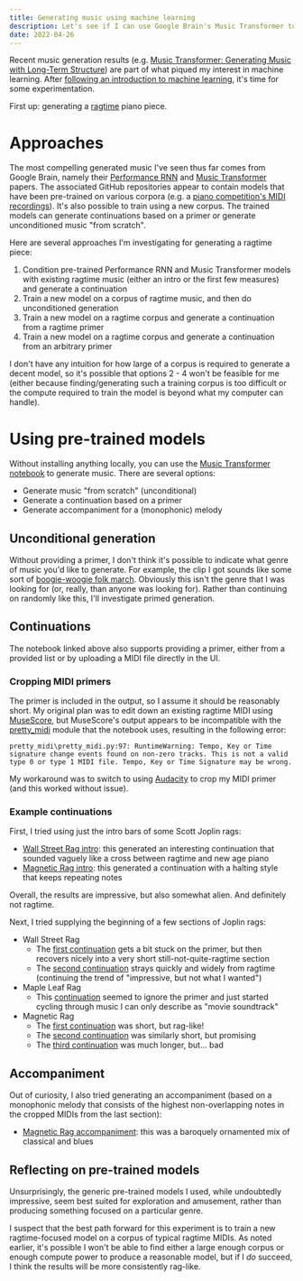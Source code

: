 ```yaml
---
title: Generating music using machine learning
description: Let's see if I can use Google Brain's Music Transformer to generate ragtime music.
date: 2022-04-26
---
```

Recent music generation results (e.g. [Music Transformer: Generating Music with Long-Term Structure](https://magenta.tensorflow.org/music-transformer)) are part of what piqued my interest in machine learning. After [following an introduction to machine learning](mitx-6.036.md), it's time for some experimentation.

First up: generating a [ragtime](https://en.wikipedia.org/wiki/Ragtime) piano piece.

# Approaches
The most compelling generated music I've seen thus far comes from Google Brain, namely their [Performance RNN](https://magenta.tensorflow.org/performance-rnn) and [Music Transformer](https://magenta.tensorflow.org/music-transformer) papers. The associated GitHub repositories appear to contain models that have been pre-trained on various corpora (e.g. a [piano competition's MIDI recordings](https://www.piano-e-competition.com/)). It's also possible to train using a new corpus. The trained models can generate continuations based on a primer or generate unconditioned music "from scratch".

Here are several approaches I'm investigating for generating a ragtime piece:

1. Condition pre-trained Performance RNN and Music Transformer models with existing ragtime music (either an intro or the first few measures) and generate a continuation
1. Train a new model on a corpus of ragtime music, and then do unconditioned generation
1. Train a new model on a ragtime corpus and generate a continuation from a ragtime primer
1. Train a new model on a ragtime corpus and generate a continuation from an arbitrary primer

I don't have any intuition for how large of a corpus is required to generate a decent model, so it's possible that options 2 - 4 won't be feasible for me (either because finding/generating such a training corpus is too difficult or the compute required to train the model is beyond what my computer can handle).

# Using pre-trained models
Without installing anything locally, you can use the [Music Transformer notebook](https://colab.research.google.com/notebooks/magenta/piano_transformer/piano_transformer.ipynb) to generate music. There are several options:

* Generate music "from scratch" (unconditional)
* Generate a continuation based on a primer
* Generate accompaniment for a (monophonic) melody

## Unconditional generation
Without providing a primer, I don't think it's possible to indicate what genre of music you'd like to generate. For example, the clip I got sounds like some sort of [boogie-woogie folk march](../../assets/music-generation/mt-unconditioned.mid). Obviously this isn't the genre that I was looking for (or, really, than anyone was looking for). Rather than continuing on randomly like this, I'll investigate primed generation.

## Continuations
The notebook linked above also supports providing a primer, either from a provided list or by uploading a MIDI file directly in the UI.

### Cropping MIDI primers
The primer is included in the output, so I assume it should be reasonably short. My original plan was to edit down an existing ragtime MIDI using [MuseScore](https://musescore.org/en), but MuseScore's output appears to be incompatible with the [pretty_midi](http://craffel.github.io/pretty-midi/) module that the notebook uses, resulting in the following error:

```
pretty_midi\pretty_midi.py:97: RuntimeWarning: Tempo, Key or Time signature change events found on non-zero tracks. This is not a valid type 0 or type 1 MIDI file. Tempo, Key or Time Signature may be wrong.
```

My workaround was to switch to using [Audacity](https://www.audacityteam.org/) to crop my MIDI primer (and this worked without issue).

### Example continuations
First, I tried using just the intro bars of some Scott Joplin rags:

* [Wall Street Rag intro](../../assets/music-generation/mt-continuation-intro-wall-street.mid): this generated an interesting continuation that sounded vaguely like a cross between ragtime and new age piano
* [Magnetic Rag intro](../../assets/music-generation/mt-continuation-intro-magnetic.mid): this generated a continuation with a halting style that keeps repeating notes

Overall, the results are impressive, but also somewhat alien. And definitely not ragtime.

Next, I tried supplying the beginning of a few sections of Joplin rags:

* Wall Street Rag
  * The [first continuation](../../assets/music-generation/mt-continuation-wall-street-1.mid) gets a bit stuck on the primer, but then recovers nicely into a very short still-not-quite-ragtime section
  * The [second continuation](../../assets/music-generation/mt-continuation-wall-street-2.mid) strays quickly and widely from ragtime (continuing the trend of "impressive, but not what I wanted")
* Maple Leaf Rag
  * This [continuation](../../assets/music-generation/mt-continuation-maple-leaf.mid) seemed to ignore the primer and just started cycling through music I can only describe as "movie soundtrack"
* Magnetic Rag
  * The [first continuation](../../assets/music-generation/mt-continuation-magnetic-1.mid) was short, but rag-like!
  * The [second continuation](../../assets/music-generation/mt-continuation-magnetic-2.mid) was similarly short, but promising
  * The [third continuation](../../assets/music-generation/mt-continuation-magnetic-3.mid) was much longer, but... bad

## Accompaniment
Out of curiosity, I also tried generating an accompaniment (based on a monophonic melody that consists of the highest non-overlapping notes in the cropped MIDIs from the last section):

* [Magnetic Rag accompaniment](../../assets/music-generation/mt-accompaniment-magnetic.mid): this was a baroquely ornamented mix of classical and blues

## Reflecting on pre-trained models
Unsurprisingly, the generic pre-trained models I used, while undoubtedly impressive, seem best suited for exploration and amusement, rather than producing something focused on a particular genre.

I suspect that the best path forward for this experiment is to train a new ragtime-focused model on a corpus of typical ragtime MIDIs. As noted earlier, it's possible I won't be able to find either a large enough corpus or enough compute power to produce a reasonable model, but if I *do* succeed, I think the results will be more consistently rag-like.